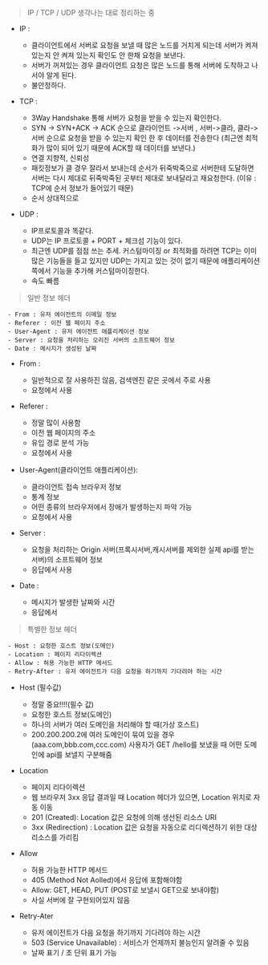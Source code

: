 > IP / TCP / UDP
생각나는 대로 정리하는 중
+ IP :
  - 클라이언트에서 서버로 요청을 보낼 때 많은 노드를 거치게 되는데 서버가 켜져 있는지 안 켜져 있는지 확인도 안 한채 요청을 보낸다.
  - 서버가 꺼져있는 경우 클라이언트 요청은 많은 노드를 통해 서버에 도착하고 나서야 알게 된다.
  - 불안정하다.
  
+ TCP :
  - 3Way Handshake 통해 서버가 요청을 받을 수 있는지 확인한다.
  - SYN -> SYN+ACK -> ACK 순으로 클라이언트 ->서버 , 서버->클라, 클라->서버 순으로 요청을 받을 수 있는지 확인 한 후 데이터를 전송한다 
    (최근엔 최적화가 많이 되어 있기 때문에 ACK할 때 데이터를 보낸다.)
  - 연결 지향적, 신뢰성
  - 패킷정보가 클 경우 잘라서 보내는데 순서가 뒤죽박죽으로 서버한테 도달하면 서버는 다시 제대로 뒤죽박죽된 곳부터 제대로 보내달라고 재요청한다.
    (이유 : TCP에 순서 정보가 들어있기 때문)
  - 순서 상대적으로 
    
+ UDP :
  - IP프로토콜과 똑같다.
  - UDP는 IP 프로토콜 + PORT + 체크섬 기능이 있다.
  - 최근엔 UDP를 점점 쓰는 추세. 커스텀마이징 or 최적화를 하려면 TCP는 이미 많은 기능들을 들고 있지만 UDP는 가지고 있는 것이 없기 때문에 애플리케이션 쪽에서 기능을 추가해 커스텀마이징한다.
  - 속도 빠름

> 일반 정보 헤더
```
- From : 유저 에이전트의 이메일 정보
- Referer : 이전 웹 페이지 주소
- User-Agent : 유저 에이전트 애플리케이션 정보
- Server : 요청을 처리하는 오리진 서버의 소프트웨어 정보
- Date : 메시지가 생성된 날짜
```

+ From : 
  - 일반적으로 잘 사용하진 않음, 검색엔진 같은 곳에서 주로 사용
  - 요청에서 사용

+ Referer : 
  - 정말 많이 사용함
  - 이전 웹 페이지의 주소
  - 유입 경로 분석 가능
  - 요청에서 사용
  
+ User-Agent(클라이언트 애플리케이션):
  - 클라이언트 접속 브라우저 정보
  - 통계 정보
  - 어떤 종류의 브라우저에서 장애가 발생하는지 파악 가능
  - 요청에서 사용
  
+ Server :
  - 요청을 처리하는 Origin 서버(프록시서버,캐시서버를 제외한 실제 api를 받는 서버)의 소프트웨어 정보
  - 응답에서 사용
  
+ Date :
  - 메시지가 발생한 날짜와 시간
  - 응답에서 
  
  
> 특별한 정보 헤더
```
- Host : 요청한 호스트 정보(도메인)
- Location : 페이지 리다이렉션
- Allow : 허용 가능한 HTTP 메서드
- Retry-After : 유저 에이전트가 다음 요청을 하기까지 기다려야 하는 시간
```

+ Host (필수값)
  - 정말 중요!!!!(필수 값)
  - 요청한 호스트 정보(도메인)
  - 하나의 서버가 여러 도메인을 처리해야 할 때(가상 호스트)
  - 200.200.200.2에 여러 도메인이 묶여 있을 경우(aaa.com,bbb.com,ccc.com) 사용자가 GET /hello를 보냈을 때 어떤 도메인에 api를 보낼지 구분해줌
  
+ Location
  - 페이지 리다이렉션
  - 웹 브라우저 3xx 응답 결과일 때 Location 헤더가 있으면, Location 위치로 자동 이동
  - 201 (Created): Location 값은 요청에 의해 생선된 리소스 URI
  - 3xx (Redirection) : Location 값은 요청을 자동으로 리디렉션하기 위한 대상 리소스를 가리킴
  
+ Allow
  - 허용 가능한 HTTP 메서드
  - 405 (Method Not Aolled)에서 응답에 포함해야함
  - Allow: GET, HEAD, PUT (POST로 보낼시 GET으로 보내야함)
  - 사실 서버에 잘 구현되어있지 않음
  
+ Retry-Ater
  - 유저 에이전트가 다음 요청을 하기까지 기다려야 하는 시간
  - 503 (Service Unavailable) : 서비스가 언제까지 불능인지 알려줄 수 있음
  - 날짜 표기 / 초 단위 표기 가능
